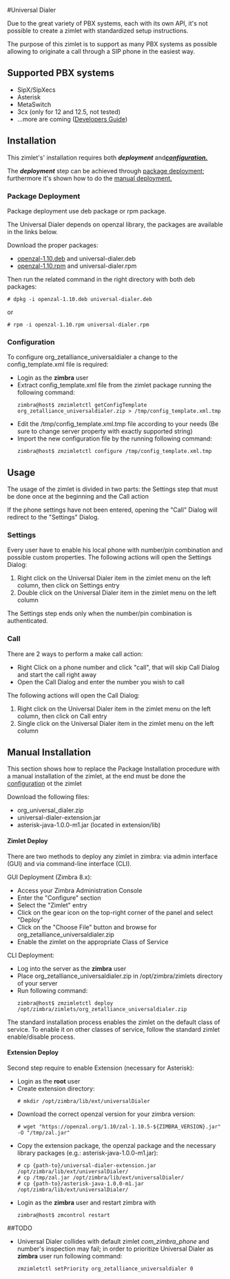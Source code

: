 #Universal Dialer

Due to the great variety of PBX systems, each with its own API, it's not possible to create a zimlet with standardized setup instructions.

The purpose of this zimlet is to support as many PBX systems as possible allowing to originate a call through a SIP phone in the easiest way.


## Supported PBX systems

* SipX/SipXecs
* Asterisk
* MetaSwitch
* 3cx (only for 12 and 12.5, not tested)
* ...more are coming ([Developers Guide](Devel.md))

## Installation

This zimlet's' installation requires both **_deployment_** and[**_configuration._**](#configuration-section)

The **_deployment_** step can be achieved through [package deployment](#manual-deploy);
furthermore it's shown how to do the [manual deployment.](#manual-deploy)

### <a name="package-deploy"></a>Package Deployment

Package deployment use deb package or rpm package.

The Universal Dialer depends on openzal library, the packages are available in the links below.

Download the proper packages:

* [openzal-1.10.deb](https://github.com/ZeXtras/OpenZAL/releases/download/1.10.5/openzal-1.10.deb) and universal-dialer.deb
* [openzal-1.10.rpm](https://github.com/ZeXtras/OpenZAL/releases/download/1.10.5/openzal-1.10-5-0.noarch.rpm) and universal-dialer.rpm

Then run the related command in the right directory with both deb packages:
```
# dpkg -i openzal-1.10.deb universal-dialer.deb
```
or
```
# rpm -i openzal-1.10.rpm universal-dialer.rpm
```

### <a name="configuration-section"></a>Configuration

To configure org_zetalliance_universaldialer a change to the config_template.xml file is required:

* Login as the **zimbra** user
* Extract config_template.xml file from the zimlet package running the following command:
    ```
    zimbra@host$ zmzimletctl getConfigTemplate org_zetalliance_universaldialer.zip > /tmp/config_template.xml.tmp
    ```
* Edit the /tmp/config_template.xml.tmp file according to your needs (Be sure to change server property with exactly supported string)
* Import the new configuration file by the running following command:
    ```
    zimbra@host$ zmzimletctl configure /tmp/config_template.xml.tmp
    ```

## Usage

The usage of the zimlet is divided in two parts: the Settings step that must be done once at the beginning and the Call action

If the phone settings have not been entered, opening the "Call" Dialog will redirect to the "Settings" Dialog.

### Settings

Every user have to enable his local phone with number/pin combination and possible custom properties.
The following actions will open the Settings Dialog:
1. Right click on the Universal Dialer item in the zimlet menu on the left column, then click on Settings entry
2. Double click on the Universal Dialer item in the zimlet menu on the left column

The Settings step ends only when the number/pin combination is authenticated.

### Call

There are 2 ways to perform a make call action:
* Right Click on a phone number and click "call", that will skip Call Dialog and start the call right away
* Open the Call Dialog and enter the number you wish to call

The following actions will open the Call Dialog:
1. Right click on the Universal Dialer item in the zimlet menu on the left column, then click on Call entry
2. Single click on the Universal Dialer item in the zimlet menu on the left column

## <a name="manual-deploy"></a>Manual Installation

This section shows how to replace the Package Installation procedure with a manual installation of the zimlet,
at the end must be done the [configuration](#configuration-section) ot the zimlet

Download the following files:

* org_universal_dialer.zip
* universal-dialer-extension.jar
* asterisk-java-1.0.0-m1.jar (located in extension/lib)


#### Zimlet Deploy

There are two methods to deploy any zimlet in zimbra:
via admin interface (GUI) and via command-line interface (CLI).

GUI Deployment (Zimbra 8.x):

* Access your Zimbra Administration Console
* Enter the "Configure" section
* Select the "Zimlet" entry
* Click on the gear icon on the top-right corner of the panel and select "Deploy"
* Click on the "Choose File" button and browse for org_zetalliance_universaldialer.zip
* Enable the zimlet on the appropriate Class of Service

CLI Deployment:
* Log into the server as the **zimbra** user
* Place org_zetalliance_universaldialer.zip in /opt/zimbra/zimlets directory of your server
* Run following command:
    ```
    zimbra@host$ zmzimletctl deploy /opt/zimbra/zimlets/org_zetalliance_universaldialer.zip
    ```
The standard installation process enables the zimlet on the default class of service.
To enable it on other classes of service, follow the standard zimlet enable/disable process.

#### Extension Deploy

Second step require to enable Extension (necessary for Asterisk):

 * Login as the **root** user
 * Create extension directory:
    ```
    # mkdir /opt/zimbra/lib/ext/universalDialer
    ```
 * Download the correct openzal version for your zimbra version:
    ```
    # wget "https://openzal.org/1.10/zal-1.10.5-${ZIMBRA_VERSION}.jar" -O "/tmp/zal.jar"
    ```
 * Copy the extension package, the openzal package and the necessary library packages (e.g.: asterisk-java-1.0.0-m1.jar):
    ```
    # cp {path-to}/universal-dialer-extension.jar /opt/zimbra/lib/ext/universalDialer/
    # cp /tmp/zal.jar /opt/zimbra/lib/ext/universalDialer/
    # cp {path-to}/asterisk-java-1.0.0-m1.jar /opt/zimbra/lib/ext/universalDialer/
    ```
 * Login as the **zimbra** user and restart zimbra with
    ```
    zimbra@host$ zmcontrol restart
    ```

##TODO

* Universal Dialer collides with default zimlet _com_zimbra_phone_ and number's inspection may fail;
in order to prioritize Universal Dialer as **zimbra** user run following command:
    ```
    zmzimletctl setPriority org_zetalliance_universaldialer 0
    ```